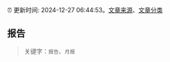 :alarm_clock: 更新时间: 2024-12-27 06:44:53。[文章来源](/README.md)、[文章分类](/TAGS.md)

## 报告


> 关键字：`报告`、`月报`



